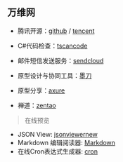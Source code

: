## 万维网

- 腾讯开源：[github](https://github.com/TencentOpen) / [tencent](http://code.tencent.com/)
- C#代码检查：[tscancode](http://code.tencent.com/tscancode.html)

- 邮件短信发送服务：[sendcloud](https://www.sendcloud.net/)
- 原型设计与协同工具：[墨刀](https://v2.modao.cc/)
- 原型分享：[axure](https://share.axure.com/)
- 禅道：[zentao](http://www.zentao.net/)


> 在线预览

- JSON View: [jsonviewernew](http://www.bejson.com/jsonviewernew/)
- Markdown 编辑阅读器: [Markdown](https://www.zybuluo.com/mdeditor)
- 在线Cron表达式生成器: [cron](http://cron.qqe2.com/)